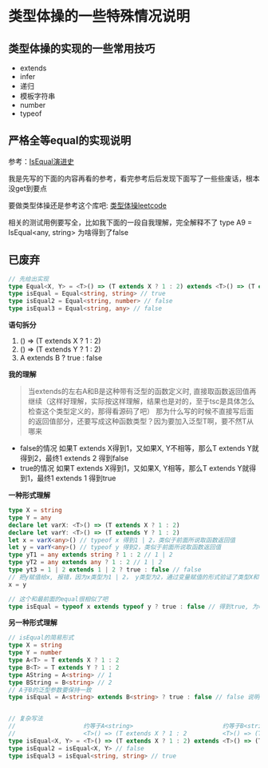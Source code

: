 # 类型体操的一些特殊情况说明

## 类型体操的实现的一些常用技巧
- extends
- infer
- 递归
- 模板字符串
- number
- typeof

## 严格全等equal的实现说明

参考：[IsEqual演进史](https://juejin.cn/post/7001857261756743694)

我是先写的下面的内容再看的参考，看完参考后后发现下面写了一些些废话，根本没get到要点

要做类型体操还是参考这个库吧: [类型体操leetcode](https://github.com/type-challenges/type-challenges)

相关的测试用例要写全，比如我下面的一段自我理解，完全解释不了 type A9 = IsEqual<any, string> 为啥得到了false

## 已废弃


```ts
// 先给出实现
type Equal<X, Y> = <T>() => (T extends X ? 1 : 2) extends <T>() => (T extends Y ? 1 : 2) ? true : false
type isEqual = Equal<string, string> // true
type isEqual2 = Equal<string, number> // false
type isEqual3 = Equal<string, any> // false
```

**语句拆分**
1. <T>() => (T extends X ? 1 : 2)
2. <T>() => (T extends Y ? 1 : 2)
3. A extends B ? true : false

**我的理解**

> 当extends的左右A和B是这种带有泛型的函数定义时, 直接取函数返回值再继续（这样好理解，实际按这样理解，结果也是对的，至于tsc是具体怎么检查这个类型定义的，那得看源码了吧）
那为什么写的时候不直接写后面的返回值部分，还要写成这种函数类型？因为要加入泛型T啊，要不然T从哪来

- false的情况
  如果T extends X得到1，又如果X, Y不相等，那么T extends Y就得到2，最终1 extends 2 得到false
- true的情况
  如果T extends X得到1，又如果X, Y相等，那么T extends Y就得到1，最终1 extends 1 得到true

**一种形式理解**
```ts
type X = string
type Y = any
declare let varX: <T>() => (T extends X ? 1 : 2)
declare let varY: <T>() => (T extends Y ? 1 : 2)
let x = varX<any>() // typeof x 得到1 | 2，类似于前面所说取函数返回值
let y = varY<any>() // typeof y 得到2，类似于前面所说取函数返回值
type yT1 = any extends string ? 1 : 2 // 1 | 2
type yT2 = any extends any ? 1 : 2 // 1 | 2
type yt3 = 1 | 2 extends 1 | 2 ? true : false // false
// 把y赋值给x, 报错，因为x类型为1 | 2， y类型为2，通过变量赋值的形式验证了类型X和Y不相等
x = y

// 这个和最前面的equal很相似了吧
type isEqual = typeof x extends typeof y ? true : false // 得到true, 为啥string和any相等了？怎么解释
```

**另一种形式理解**
```ts
// isEqual的简易形式
type X = string
type Y = number
type A<T> = T extends X ? 1 : 2
type B<T> = T extends Y ? 1 : 2
type AString = A<string> // 1
type BString = B<string> // 2
// A于B的泛型参数要保持一致
type isEqual = A<string> extends B<string> ? true : false // false 说明 X不等于Y


// 复杂写法
//                   约等于A<string>                         约等于B<string>
//                   <T>() => (T extends X ? 1 : 2          <T>() => (T extends Y ? 1 : 2)
type isEqual<X, Y> = <T>() => (T extends X ? 1 : 2) extends <T>() => (T extends Y ? 1 : 2) ? true : false
type isEqual2 = isEqual<X, Y> // false
type isEqual3 = isEqual<string, string> // true
```

